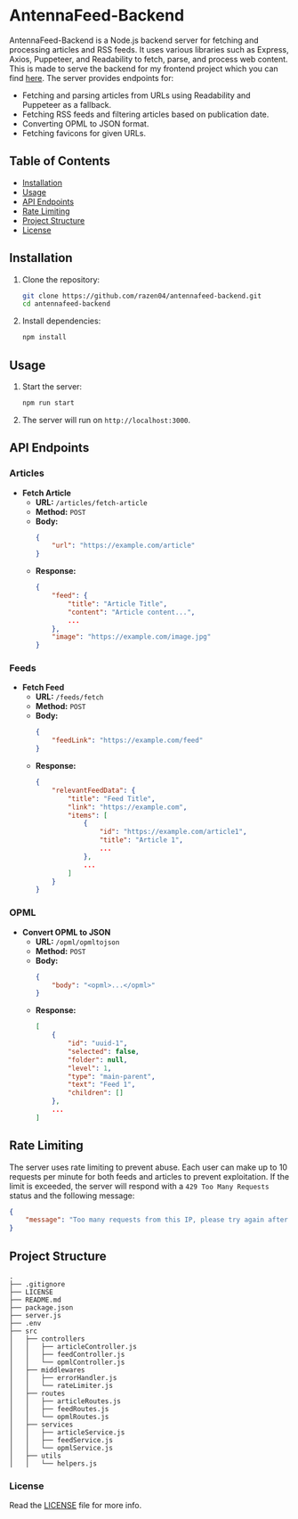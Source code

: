 # AntennaFeed-Backend

AntennaFeed-Backend is a Node.js backend server for fetching and processing articles and RSS feeds. It uses various libraries such as Express, Axios, Puppeteer, and Readability to fetch, parse, and process web content. This is made to serve the backend for my frontend project which you can find [here](https://github.com/Razen04/AntennaFeed). The server provides endpoints for:

- Fetching and parsing articles from URLs using Readability and Puppeteer as a fallback.
- Fetching RSS feeds and filtering articles based on publication date.
- Converting OPML to JSON format.
- Fetching favicons for given URLs.

## Table of Contents

- [Installation](#installation)
- [Usage](#usage)
- [API Endpoints](#api-endpoints)
- [Rate Limiting](#rate-limiting)
- [Project Structure](#project-structure)
- [License](#license)

## Installation

1. Clone the repository:
    ```sh
    git clone https://github.com/razen04/antennafeed-backend.git
    cd antennafeed-backend
    ```

2. Install dependencies:
    ```sh
    npm install
    ```

## Usage

1. Start the server:
    ```sh
    npm run start
    ```

2. The server will run on `http://localhost:3000`.

## API Endpoints

### Articles

- **Fetch Article**
    - **URL:** `/articles/fetch-article`
    - **Method:** `POST`
    - **Body:**
        ```json
        {
            "url": "https://example.com/article"
        }
        ```
    - **Response:**
        ```json
        {
            "feed": {
                "title": "Article Title",
                "content": "Article content...",
                ...
            },
            "image": "https://example.com/image.jpg"
        }
        ```

### Feeds

- **Fetch Feed**
    - **URL:** `/feeds/fetch`
    - **Method:** `POST`
    - **Body:**
        ```json
        {
            "feedLink": "https://example.com/feed"
        }
        ```
    - **Response:**
        ```json
        {
            "relevantFeedData": {
                "title": "Feed Title",
                "link": "https://example.com",
                "items": [
                    {
                        "id": "https://example.com/article1",
                        "title": "Article 1",
                        ...
                    },
                    ...
                ]
            }
        }
        ```

### OPML

- **Convert OPML to JSON**
    - **URL:** `/opml/opmltojson`
    - **Method:** `POST`
    - **Body:**
        ```json
        {
            "body": "<opml>...</opml>"
        }
        ```
    - **Response:**
        ```json
        [
            {
                "id": "uuid-1",
                "selected": false,
                "folder": null,
                "level": 1,
                "type": "main-parent",
                "text": "Feed 1",
                "children": []
            },
            ...
        ]
        ```

## Rate Limiting

The server uses rate limiting to prevent abuse. Each user can make up to 10 requests per minute for both feeds and articles to prevent exploitation. If the limit is exceeded, the server will respond with a `429 Too Many Requests` status and the following message:

```json
{
    "message": "Too many requests from this IP, please try again after a minute"
}
```

## Project Structure

```
.
├── .gitignore
├── LICENSE
├── README.md
├── package.json
├── server.js
├── .env
├── src
│   ├── controllers
│   │   ├── articleController.js
│   │   ├── feedController.js
│   │   └── opmlController.js
│   ├── middlewares
│   │   ├── errorHandler.js
│   │   └── rateLimiter.js
│   ├── routes
│   │   ├── articleRoutes.js
│   │   ├── feedRoutes.js
│   │   └── opmlRoutes.js
│   ├── services
│   │   ├── articleService.js
│   │   ├── feedService.js
│   │   └── opmlService.js
│   ├── utils
│   │   └── helpers.js
```
### License

Read the [LICENSE](LICENSE) file for more info.